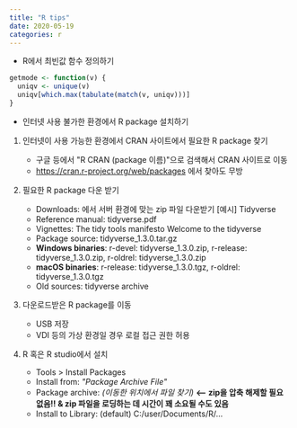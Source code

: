 ```yaml
---
title: "R tips"
date: 2020-05-19
categories: r
---
```


* R에서 최빈값 함수 정의하기
```r
getmode <- function(v) {
  uniqv <- unique(v)
  uniqv[which.max(tabulate(match(v, uniqv)))]
}
```

* 인터넷 사용 불가한 환경에서 R package 설치하기

1. 인터넷이 사용 가능한 환경에서 CRAN 사이트에서 필요한 R package 찾기
   - 구글 등에서 "R CRAN (package 이름)"으로 검색해서 CRAN 사이트로 이동
   - https://cran.r-project.org/web/packages 에서 찾아도 무방
   
2. 필요한 R package 다운 받기
   - Downloads: 에서 서버 환경에 맞는 zip 파일 다운받기
   [예시] Tidyverse
   - Reference manual:	tidyverse.pdf
   - Vignettes:	The tidy tools manifesto
                Welcome to the tidyverse
   - Package source:	tidyverse_1.3.0.tar.gz
   - **Windows binaries**:	r-devel: tidyverse_1.3.0.zip, r-release: tidyverse_1.3.0.zip, r-oldrel: tidyverse_1.3.0.zip
   - **macOS binaries**:	r-release: tidyverse_1.3.0.tgz, r-oldrel: tidyverse_1.3.0.tgz
   - Old sources:	tidyverse archive
   
 3. 다운로드받은 R package를 이동
    - USB 저장
    - VDI 등의 가상 환경일 경우 로컬 접근 권한 허용
    
 4. R 혹은 R studio에서 설치
    - Tools > Install Packages 
    - Install from: *"Package Archive File"*
    - Package archive: *(이동한 위치에서 파일 찾기)* **<-- zip을 압축 해제할 필요 없음!! & zip 파일을 로딩하는 데 시간이 꽤 소요될 수도 있음**
    - Install to Library: (default) C:/user/Documents/R/...
